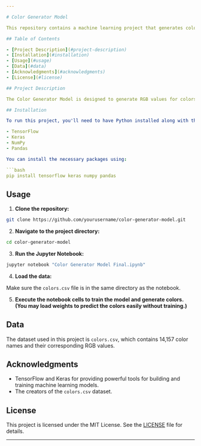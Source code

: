 ```yaml
---

# Color Generator Model

This repository contains a machine learning project that generates colors based on a dataset of color names and their corresponding RGB values. The model is built using TensorFlow and Keras.

## Table of Contents

- [Project Description](#project-description)
- [Installation](#installation)
- [Usage](#usage)
- [Data](#data)
- [Acknowledgments](#acknowledgments)
- [License](#license)

## Project Description

The Color Generator Model is designed to generate RGB values for colors based on a dataset containing color names and their RGB values. This project demonstrates the use of deep learning techniques for regression tasks.

## Installation

To run this project, you'll need to have Python installed along with the following libraries:

- TensorFlow
- Keras
- NumPy
- Pandas

You can install the necessary packages using:

```bash
pip install tensorflow keras numpy pandas
```

## Usage

1. **Clone the repository:**

```bash
git clone https://github.com/yourusername/color-generator-model.git
```

2. **Navigate to the project directory:**

```bash
cd color-generator-model
```

3. **Run the Jupyter Notebook:**

```bash
jupyter notebook "Color Generator Model Final.ipynb"
```

4. **Load the data:**

Make sure the `colors.csv` file is in the same directory as the notebook.

5. **Execute the notebook cells to train the model and generate colors. (You may load weights to predict the colors easily without training.)**

## Data

The dataset used in this project is `colors.csv`, which contains 14,157 color names and their corresponding RGB values. 

## Acknowledgments

- TensorFlow and Keras for providing powerful tools for building and training machine learning models.
- The creators of the `colors.csv` dataset.

## License

This project is licensed under the MIT License. See the [LICENSE](LICENSE) file for details.

---
```

